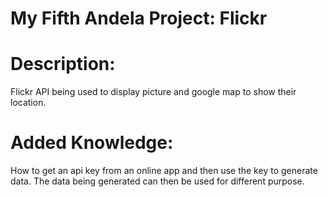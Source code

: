 My Fifth Andela Project: Flickr
===============================

Description:
============
  Flickr API being used to display picture and google map to show their location.
  
Added Knowledge:
================
  How to get an api key from an online app and then use the key to generate  data.
    The data being generated can then be used for different purpose.
